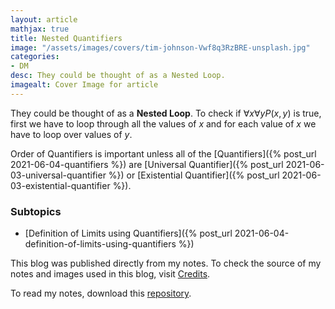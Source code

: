 ```yaml
---
layout: article
mathjax: true
title: Nested Quantifiers
image: "/assets/images/covers/tim-johnson-Vwf8q3RzBRE-unsplash.jpg"
categories:
- DM
desc: They could be thought of as a Nested Loop. 
imagealt: Cover Image for article
---
```


They could be thought of as a <b>Nested Loop</b>.
To check if $\forall x \forall y P(x, y)$ is true, first we have to loop through all the values of $x$ and for each value of $x$ we have to loop over values of $y$.





















































































































































































































































































































































































































Order of Quantifiers is important unless all of the [Quantifiers]({% post_url 2021-06-04-quantifiers %}) are [Universal Quantifier]({% post_url 2021-06-03-universal-quantifier %}) or [Existential Quantifier]({% post_url 2021-06-03-existential-quantifier %}).

### Subtopics
- [Definition of Limits using Quantifiers]({% post_url 2021-06-04-definition-of-limits-using-quantifiers %})



This blog was published directly from my notes.
To check the source of my notes and images used in this blog, visit <a href="/credits.html" target="_blank">Credits</a>.

To read my notes, download this <a href="https://github.com/bovem/CS" target="blank">repository</a>.